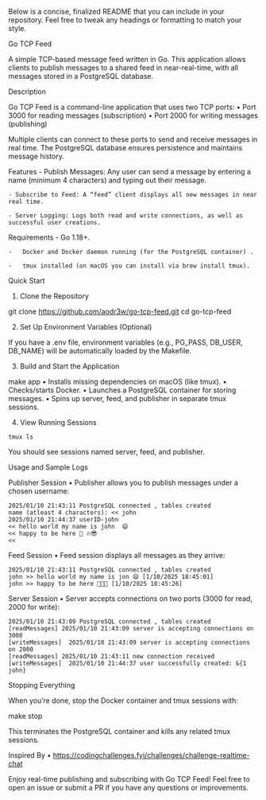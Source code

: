 Below is a concise, finalized README that you can include in your repository. Feel free to tweak any headings or formatting to match your style.

Go TCP Feed

A simple TCP-based message feed written in Go. This application allows clients to publish messages to a shared feed in near-real-time, with all messages stored in a PostgreSQL database.

Description

Go TCP Feed is a command-line application that uses two TCP ports:
	•	Port 3000 for reading messages (subscription)
	•	Port 2000 for writing messages (publishing)

Multiple clients can connect to these ports to send and receive messages in real time. The PostgreSQL database ensures persistence and maintains message history.

Features
	- Publish Messages: Any user can send a message by entering a name (minimum 4 characters) and typing out their message.

    - Subscribe to Feed: A “feed” client displays all new messages in near real time.
    
    - Server Logging: Logs both read and write connections, as well as successful user creations.

Requirements
	-	Go 1.18+.

	-	Docker and Docker daemon running (for the PostgreSQL container) .

	-	tmux installed (on macOS you can install via brew install tmux).


Quick Start

1.	Clone the Repository


git clone https://github.com/aodr3w/go-tcp-feed.git
cd go-tcp-feed


2.	Set Up Environment Variables (Optional)

If you have a .env file, environment variables (e.g., PG_PASS, DB_USER, DB_NAME) will be automatically loaded by the Makefile.

3.	Build and Start the Application

make app
•	Installs missing dependencies on macOS (like tmux).
•	Checks/starts Docker.
•	Launches a PostgreSQL container for storing messages.
•	Spins up server, feed, and publisher in separate tmux sessions.

4.	View Running Sessions
```
tmux ls
```

You should see sessions named server, feed, and publisher.

Usage and Sample Logs

Publisher Session
	•	Publisher allows you to publish messages under a chosen username:

```
2025/01/10 21:43:11 PostgreSQL connected , tables created
name (atleast 4 characters): << john
2025/01/10 21:44:37 userID-john
<< hello world my name is john  😄
<< happy to be here 💯 🔥😎
<<
```



Feed Session
	•	Feed session displays all messages as they arrive:

```
2025/01/10 21:43:11 PostgreSQL connected , tables created
john >> hello world my name is jon 😄 [1/10/2025 18:45:01]
john >> happy to be here 💯🔥😎 [1/10/2025 18:45:26]
```



Server Session
	•	Server accepts connections on two ports (3000 for read, 2000 for write):

```
2025/01/10 21:43:09 PostgreSQL connected , tables created
[readMessages] 2025/01/10 21:43:09 server is accepting connections on 3000
[writeMessages]  2025/01/10 21:43:09 server is accepting connections on 2000
[readMessages] 2025/01/10 21:43:11 new connection received
[writeMessages]  2025/01/10 21:44:37 user successfully created: &{1 john}
```

Stopping Everything

When you’re done, stop the Docker container and tmux sessions with:

make stop

This terminates the PostgreSQL container and kills any related tmux sessions.

Inspired By
	•	https://codingchallenges.fyi/challenges/challenge-realtime-chat

Enjoy real-time publishing and subscribing with Go TCP Feed!
Feel free to open an issue or submit a PR if you have any questions or improvements.